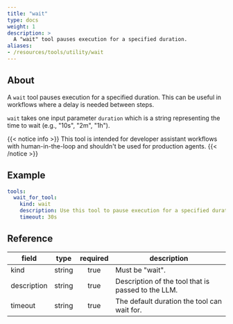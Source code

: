 ```yaml
---
title: "wait"
type: docs
weight: 1
description: > 
  A "wait" tool pauses execution for a specified duration.
aliases:
- /resources/tools/utility/wait
---
```


## About

A `wait` tool pauses execution for a specified duration. This can be useful in workflows where a delay is needed between steps.

`wait` takes one input parameter `duration` which is a string representing the time to wait (e.g., "10s", "2m", "1h").

{{< notice info >}}
This tool is intended for developer assistant workflows with human-in-the-loop and shouldn't be used for production agents.
{{< /notice >}}

## Example

```yaml
tools:
  wait_for_tool:
    kind: wait
    description: Use this tool to pause execution for a specified duration.
    timeout: 30s
```

## Reference

| **field**   |                  **type**                  | **required** | **description**                                                                                  |
|-------------|:------------------------------------------:|:------------:|--------------------------------------------------------------------------------------------------|
| kind        |                   string                   |     true     | Must be "wait".                                                                     |
| description |                   string                   |     true     | Description of the tool that is passed to the LLM.                                               |
| timeout     |                   string                   |     true     | The default duration the tool can wait for.                                                      |
